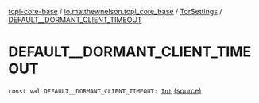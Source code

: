 [topl-core-base](../../index.md) / [io.matthewnelson.topl_core_base](../index.md) / [TorSettings](index.md) / [DEFAULT__DORMANT_CLIENT_TIMEOUT](./-d-e-f-a-u-l-t__-d-o-r-m-a-n-t_-c-l-i-e-n-t_-t-i-m-e-o-u-t.md)

# DEFAULT__DORMANT_CLIENT_TIMEOUT

`const val DEFAULT__DORMANT_CLIENT_TIMEOUT: `[`Int`](https://kotlinlang.org/api/latest/jvm/stdlib/kotlin/-int/index.html) [(source)](https://github.com/05nelsonm/TorOnionProxyLibrary-Android/blob/master/topl-core-base/src/main/java/io/matthewnelson/topl_core_base/TorSettings.kt#L113)